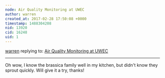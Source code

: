 ```yaml
---
node: Air Quality Monitoring at UWEC
author: warren
created_at: 2017-02-28 17:50:08 +0000
timestamp: 1488304208
nid: 13920
cid: 16248
uid: 1
---
```




[warren](../profile/warren) replying to: [Air Quality Monitoring at UWEC](../notes/bkleist/02-10-2017/air-quality-monitoring-at-uwec)

----
Oh wow, I know the brassica family well in my kitchen, but didn't know they sprout quickly. Will give it a try, thanks!